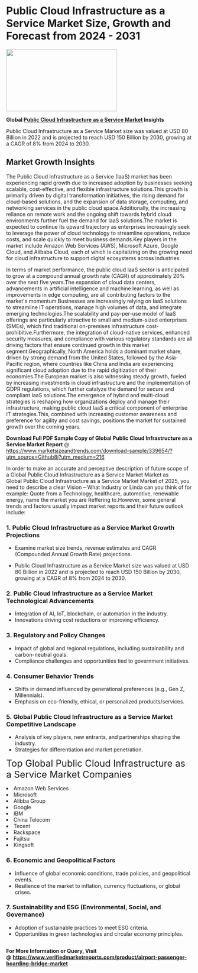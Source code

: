 <H1>Public Cloud Infrastructure as a Service Market Size, Growth and Forecast from 2024 - 2031</H1><img class="aligncenter size-medium wp-image-584254" src="https://thirdeyenews.in/wp-content/uploads/2024/09/Global-Market-Research-300x168.jpeg" alt="" width="300" height="168" /><p><strong>Global&nbsp;<a href="https://www.marketsizeandtrends.com/download-sample/339654/?utm_source=Github8j?utm_medium=216">Public Cloud Infrastructure as a Service Market</a> Insights</strong></p><p>Public Cloud Infrastructure as a Service Market size was valued at USD 80 Billion in 2022 and is projected to reach USD 150 Billion by 2030, growing at a CAGR of 8% from 2024 to 2030.</p><p><h2>Market Growth Insights</h2> <p>The Public Cloud Infrastructure as a Service (IaaS) market has been experiencing rapid growth due to increased adoption by businesses seeking scalable, cost-effective, and flexible infrastructure solutions.This growth is primarily driven by digital transformation initiatives, the rising demand for cloud-based solutions, and the expansion of data storage, computing, and networking services in the public cloud space.Additionally, the increasing reliance on remote work and the ongoing shift towards hybrid cloud environments further fuel the demand for IaaS solutions.The market is expected to continue its upward trajectory as enterprises increasingly seek to leverage the power of cloud technology to streamline operations, reduce costs, and scale quickly to meet business demands.Key players in the market include Amazon Web Services (AWS), Microsoft Azure, Google Cloud, and Alibaba Cloud, each of which is capitalizing on the growing need for cloud infrastructure to support digital ecosystems across industries.</p> <p>In terms of market performance, the public cloud IaaS sector is anticipated to grow at a compound annual growth rate (CAGR) of approximately 20% over the next five years.The expansion of cloud data centers, advancements in artificial intelligence and machine learning, as well as improvements in edge computing, are all contributing factors to the market's momentum.Businesses are increasingly relying on IaaS solutions to streamline IT operations, manage high volumes of data, and integrate emerging technologies.The scalability and pay-per-use model of IaaS offerings are particularly attractive to small and medium-sized enterprises (SMEs), which find traditional on-premises infrastructure cost-prohibitive.Furthermore, the integration of cloud-native services, enhanced security measures, and compliance with various regulatory standards are all driving factors that ensure continued growth in this market segment.Geographically, North America holds a dominant market share, driven by strong demand from the United States, followed by the Asia-Pacific region, where countries like China and India are experiencing significant cloud adoption due to the rapid digitization of their economies.The European market is also witnessing steady growth, fueled by increasing investments in cloud infrastructure and the implementation of GDPR regulations, which further catalyze the demand for secure and compliant IaaS solutions.The emergence of hybrid and multi-cloud strategies is reshaping how organizations deploy and manage their infrastructure, making public cloud IaaS a critical component of enterprise IT strategies.This, combined with increasing customer awareness and preference for agility and cost savings, positions the market for sustained growth over the coming years.<p><span class=""><strong>Download Full PDF Sample Copy of Global Public Cloud Infrastructure as a Service Market Report</strong> @ <a href="https://www.marketsizeandtrends.com/download-sample/339654/?utm_source=Github8j?utm_medium=216" target="_blank">https://www.marketsizeandtrends.com/download-sample/339654/?utm_source=Github8j?utm_medium=216</a></span></p><p>In order to make an accurate and perceptive description of future scope of a Global&nbsp;Public Cloud Infrastructure as a Service Market Market as Global&nbsp;Public Cloud Infrastructure as a Service Market Market of 2025, you need to describe a clear Vision &ndash; What Industry or Linda can you think of for example: Quote from a Technology, healthcare, automotive, renewable energy, name the market you are Reffering to.However, some general trends and factors usually impact market reports and their future outlook include:</p><h3>1.&nbsp;<strong>Public Cloud Infrastructure as a Service Market Growth Projections</strong></h3><ul><li>Examine market size trends, revenue estimates and CAGR (Compounded Annual Growth Rate) projections.</li><li><p>Public Cloud Infrastructure as a Service Market size was valued at USD 80 Billion in 2022 and is projected to reach USD 150 Billion by 2030, growing at a CAGR of 8% from 2024 to 2030.</p></li></ul><h3>2.&nbsp;<strong>Public Cloud Infrastructure as a Service Market Technological Advancements</strong></h3><ul><li>Integration of AI, IoT, blockchain, or automation in the industry.</li><li>Innovations driving cost reductions or improving efficiency.</li></ul><h3>3.&nbsp;<strong>Regulatory and Policy Changes</strong></h3><ul><li>Impact of global and regional regulations, including sustainability and carbon-neutral goals.</li><li>Compliance challenges and opportunities tied to government initiatives.</li></ul><h3>4.&nbsp;<strong>Consumer Behavior Trends</strong></h3><ul><li>Shifts in demand influenced by generational preferences (e.g., Gen Z, Millennials).</li><li>Emphasis on eco-friendly, ethical, or personalized products/services.</li></ul><h3>5.&nbsp;<strong>Global Public Cloud Infrastructure as a Service Market Competitive Landscape</strong></h3><ul><li>Analysis of key players, new entrants, and partnerships shaping the industry.</li><li>Strategies for differentiation and market penetration.</li></ul><p data-pm-slice="1 1 []"><span style="color: inherit; font-family: inherit; font-size: 25px;">Top Global Public Cloud Infrastructure as a Service Market Companies</span></p><div class="" data-test-id=""><p><li>Amazon Web Services</li><li> Microsoft</li><li> Alibba Group</li><li> Google</li><li> IBM</li><li> China Telecom</li><li> Tecent</li><li> Rackspace</li><li> Fujitsu</li><li> Kingsoft</li></p></div><h3>6.&nbsp;<strong>Economic and Geopolitical Factors</strong></h3><ul><li>Influence of global economic conditions, trade policies, and geopolitical events.</li><li>Resilience of the market to inflation, currency fluctuations, or global crises.</li></ul><h3>7.&nbsp;<strong>Sustainability and ESG (Environmental, Social, and Governance)</strong></h3><ul><li>Adoption of sustainable practices to meet ESG criteria.</li><li>Opportunities in green technologies and circular economy principles.</li></ul><h2><strong style="font-size: 14px;">For More Information or Query, Visit @&nbsp;</strong><a style="background-color: #ffffff; font-size: 14px;" href="https://www.marketsizeandtrends.com/report/public-cloud-infrastructure-as-a-service-market/" target="_blank">https://www.verifiedmarketreports.com/product/airport-passenger-boarding-bridge-market</a></h2>